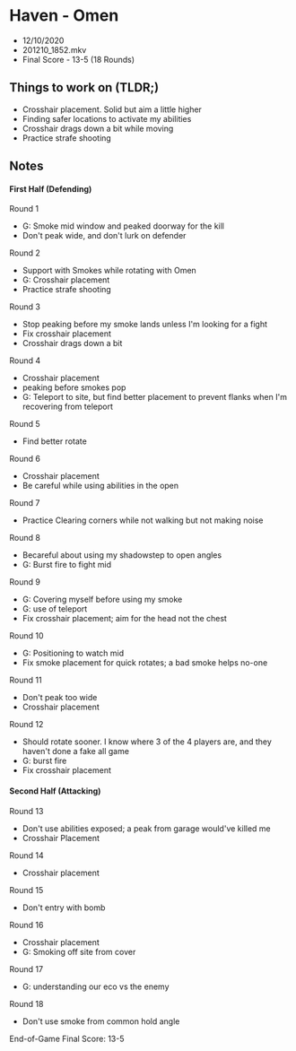 # Haven - Omen
- 12/10/2020
- 201210_1852.mkv
- Final Score - 13-5 (18 Rounds)

## Things to work on (TLDR;)
- Crosshair placement. Solid but aim a little higher
- Finding safer locations to activate my abilities
- Crosshair drags down a bit while moving
- Practice strafe shooting

## Notes
#### First Half (Defending)
Round 1
- G: Smoke mid window and peaked doorway for the kill
- Don't peak wide, and don't lurk on defender

Round 2
- Support with Smokes while rotating with Omen
- G: Crosshair placement
- Practice strafe shooting

Round 3
- Stop peaking before my smoke lands unless I'm looking for a fight
- Fix crosshair placement
- Crosshair drags down a bit

Round 4
- Crosshair placement
- peaking before smokes pop
- G: Teleport to site, but find better placement to prevent flanks when I'm recovering from teleport

Round 5
- Find better rotate

Round 6
- Crosshair placement
- Be careful while using abilities in the open

Round 7
- Practice Clearing corners while not walking but not making noise

Round 8
- Becareful about using my shadowstep to open angles
- G: Burst fire to fight mid

Round 9
- G: Covering myself before using my smoke
- G: use of teleport
- Fix crosshair placement; aim for the head not the chest

Round 10
- G: Positioning to watch mid
- Fix smoke placement for quick rotates; a bad smoke helps no-one

Round 11
- Don't peak too wide
- Crosshair placement

Round 12
- Should rotate sooner. I know where 3 of the 4 players are, and they haven't done a fake all game
- G: burst fire
- Fix crosshair placement

#### Second Half (Attacking)
Round 13
- Don't use abilities exposed; a peak from garage would've killed me
- Crosshair Placement

Round 14
- Crosshair placement

Round 15
- Don't entry with bomb

Round 16
- Crosshair placement
- G: Smoking off site from cover

Round 17
- G: understanding our eco vs the enemy

Round 18
- Don't use smoke from common hold angle

End-of-Game
Final Score: 13-5
